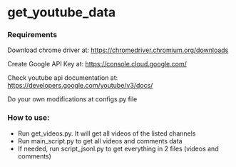 # get_youtube_data
### Requirements
Download chrome driver at: https://chromedriver.chromium.org/downloads

Create Google API Key at: https://console.cloud.google.com/

Check youtube api documentation at: https://developers.google.com/youtube/v3/docs/

Do your own modifications at configs.py file


### How to use:
- Run get_videos.py. It will get all videos of the listed channels
- Run main_script.py to get all videos and comments data
- If needed, run script_jsonl.py to get everything in 2 files (videos and comments)
